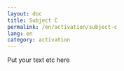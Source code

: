 ```yaml
---
layout: doc
title: Subject C 
permalink: /en/activation/subject-c
lang: en
category: activation
---
```


Put your text etc here
